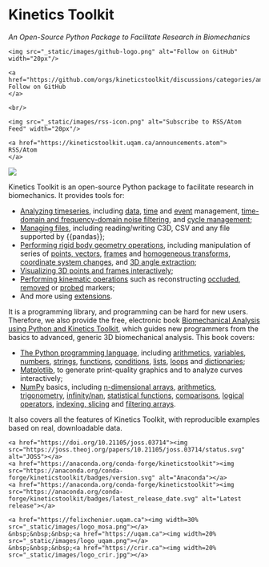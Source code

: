 # Kinetics Toolkit

*An Open-Source Python Package to Facilitate Research in Biomechanics*

```{margin}
<img src="_static/images/github-logo.png" alt="Follow on GitHub" width="20px"/>

<a href="https://github.com/orgs/kineticstoolkit/discussions/categories/announcements">
Follow on GitHub
</a>

<br/>

<img src="_static/images/rss-icon.png" alt="Subscribe to RSS/Atom Feed" width="20px"/>

<a href="https://kineticstoolkit.uqam.ca/announcements.atom">
RSS/Atom
</a>
```


![](_static/images/frontpage.gif)


Kinetics Toolkit is an open-source Python package to facilitate research in biomechanics. It provides tools for:
- [Analyzing timeseries](timeseries.md), including [data](timeseries_data_management.md), [time](timeseries_time_management.md) and [event](timeseries_event_management.md) management, [time-domain and frequency-domain noise filtering](filters.md), and [cycle management](cycles.md);
- [Managing files](files.md), including reading/writing C3D, CSV and any file supported by {{pandas}};
- [Performing rigid body geometry operations](geometry.md), including manipulation of series of [points, vectors](geometry_points_vectors.md), [frames](geometry_frames.md) and [homogeneous transforms](geometry_transform_moving_coordinates.md), [coordinate system changes](geometry_transform_changing_coordinate_system.md), and [3D angle extraction](geometry_angles.md);
- [Visualizing 3D points and frames interactively](player.md);
- [Performing kinematic operations](kinematics.md) such as reconstructing [occluded](kinematics_reconstructing_occluded_markers.md), [removed](kinematics_reconstructing_removed_markers.md) or [probed](kinematics_reconstructing_probed_points.md) markers;
- And more using [extensions](extensions.md).

It is a programming library, and programming can be hard for new users. Therefore, we also provide the free, electronic book [Biomechanical Analysis using Python and Kinetics Toolkit](getting_started_intro.md), which guides new programmers from the basics to advanced, generic 3D biomechanical analysis. This book covers:
- [The Python programming language](python_intro.md), including [arithmetics](python_arithmetics.md), [variables](python_variables.md), [numbers](python_numbers.md), [strings](python_strings.md), [functions](python_functions.md), [conditions](python_conditions.md), [lists](python_lists.md), [loops](python_looping.md) and [dictionaries](python_dicts.md);
- [Matplotlib](matplotlib.md), to generate print-quality graphics and to analyze curves interactively;
- [NumPy](numpy.md) basics, including [n-dimensional arrays](numpy_ndarray.md), [arithmetics](numpy_arithmetics.md), [trigonometry](numpy_trigonometry.md), [infinity/nan](numpy_inf_nan.md), [statistical functions](numpy_statistics.md), [comparisons](numpy_comparisons.md), [logical operators](numpy_logical_operators.md), [indexing, slicing](numpy_indexing_slicing_1d.md) and [filtering arrays](numpy_filtering_nd.md).

It also covers all the features of Kinetics Toolkit, with reproducible examples based on real, downloadable data.


```{div}
<a href="https://doi.org/10.21105/joss.03714"><img src="https://joss.theoj.org/papers/10.21105/joss.03714/status.svg" alt="JOSS"></a>
<a href="https://anaconda.org/conda-forge/kineticstoolkit"><img src="https://anaconda.org/conda-forge/kineticstoolkit/badges/version.svg" alt="Anaconda"></a>
<a href="https://anaconda.org/conda-forge/kineticstoolkit"><img src="https://anaconda.org/conda-forge/kineticstoolkit/badges/latest_release_date.svg" alt="Latest release"></a>
```


```{div} style="align:center;"
<a href="https://felixchenier.uqam.ca"><img width=30% src="_static/images/logo_mosa.png"></a>
&nbsp;&nbsp;&nbsp;<a href="https://uqam.ca"><img width=20% src="_static/images/logo_uqam.png"></a>
&nbsp;&nbsp;&nbsp;<a href="https://crir.ca"><img width=20% src="_static/images/logo_crir.jpg"></a>
```
